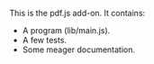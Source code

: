 This is the pdf.js add-on.  It contains:

* A program (lib/main.js).
* A few tests.
* Some meager documentation.
